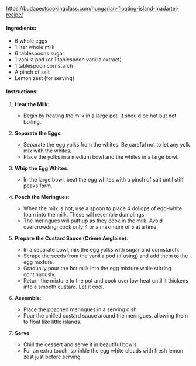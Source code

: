 https://budapestcookingclass.com/hungarian-floating-island-madartej-recipe/
#### Ingredients:

- 6 whole eggs
- 1 liter whole milk
- 6 tablespoons sugar
- 1 vanilla pod (or 1 tablespoon vanilla extract)
- 1 tablespoon cornstarch
- A pinch of salt
- Lemon zest (for serving)

#### Instructions:

1. **Heat the Milk**:
    
    - Begin by heating the milk in a large pot. It should be hot but not boiling.
2. **Separate the Eggs**:
    
    - Separate the egg yolks from the whites. Be careful not to let any yolk mix with the whites.
    - Place the yolks in a medium bowl and the whites in a large bowl.
3. **Whip the Egg Whites**:
    
    - In the large bowl, beat the egg whites with a pinch of salt until stiff peaks form.
4. **Poach the Meringues**:
    
    - When the milk is hot, use a spoon to place 4 dollops of egg-white foam into the milk. These will resemble dumplings.
    - The meringues will puff up as they cook in the milk. Avoid overcrowding; cook only 4 or a maximum of 5 at a time.
5. **Prepare the Custard Sauce (Crème Anglaise)**:
    
    - In a separate bowl, mix the egg yolks with sugar and cornstarch.
    - Scrape the seeds from the vanilla pod (if using) and add them to the egg mixture.
    - Gradually pour the hot milk into the egg mixture while stirring continuously.
    - Return the mixture to the pot and cook over low heat until it thickens into a smooth custard. Let it cool.
6. **Assemble**:
    
    - Place the poached meringues in a serving dish.
    - Pour the chilled custard sauce around the meringues, allowing them to float like little islands.
7. **Serve**:
    
    - Chill the dessert and serve it in beautiful bowls.
    - For an extra touch, sprinkle the egg white clouds with fresh lemon zest just before serving.